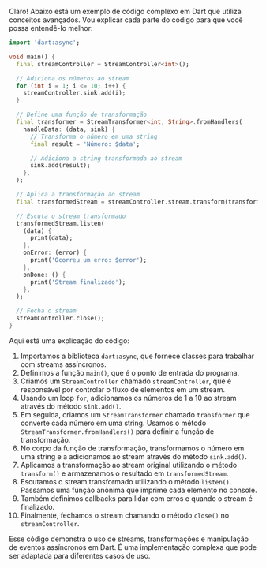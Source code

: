 Claro! Abaixo está um exemplo de código complexo em Dart que utiliza conceitos avançados. Vou explicar cada parte do código para que você possa entendê-lo melhor:

```dart
import 'dart:async';

void main() {
  final streamController = StreamController<int>();

  // Adiciona os números ao stream
  for (int i = 1; i <= 10; i++) {
    streamController.sink.add(i);
  }

  // Define uma função de transformação
  final transformer = StreamTransformer<int, String>.fromHandlers(
    handleData: (data, sink) {
      // Transforma o número em uma string
      final result = 'Número: $data';

      // Adiciona a string transformada ao stream
      sink.add(result);
    },
  );

  // Aplica a transformação ao stream
  final transformedStream = streamController.stream.transform(transformer);

  // Escuta o stream transformado
  transformedStream.listen(
    (data) {
      print(data);
    },
    onError: (error) {
      print('Ocorreu um erro: $error');
    },
    onDone: () {
      print('Stream finalizado');
    },
  );

  // Fecha o stream
  streamController.close();
}
```

Aqui está uma explicação do código:

1. Importamos a biblioteca `dart:async`, que fornece classes para trabalhar com streams assíncronos.
2. Definimos a função `main()`, que é o ponto de entrada do programa.
3. Criamos um `StreamController` chamado `streamController`, que é responsável por controlar o fluxo de elementos em um stream.
4. Usando um loop `for`, adicionamos os números de 1 a 10 ao stream através do método `sink.add()`.
5. Em seguida, criamos um `StreamTransformer` chamado `transformer` que converte cada número em uma string. Usamos o método `StreamTransformer.fromHandlers()` para definir a função de transformação.
6. No corpo da função de transformação, transformamos o número em uma string e a adicionamos ao stream através do método `sink.add()`.
7. Aplicamos a transformação ao stream original utilizando o método `transform()` e armazenamos o resultado em `transformedStream`.
8. Escutamos o stream transformado utilizando o método `listen()`. Passamos uma função anônima que imprime cada elemento no console.
9. Também definimos callbacks para lidar com erros e quando o stream é finalizado.
10. Finalmente, fechamos o stream chamando o método `close()` no `streamController`.

Esse código demonstra o uso de streams, transformações e manipulação de eventos assíncronos em Dart. É uma implementação complexa que pode ser adaptada para diferentes casos de uso.